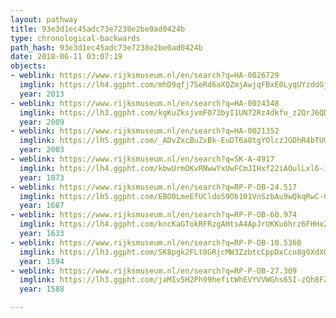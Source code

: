 ```yaml
---
layout: pathway
title: 93e3d1ec45adc73e7238e2be0ad0424b
type: chronological-backwards
path_hash: 93e3d1ec45adc73e7238e2be0ad0424b
date: 2018-06-11 03:07:19
objects:
- weblink: https://www.rijksmuseum.nl/en/search?q=HA-0026729
  imglink: https://lh4.ggpht.com/mhD9qfj7SeRd6aXQZmjAwjqFBxE0LyqUYzddGjOYWPiB3ZGElqbdKJ__f2RhmczjQw2u-1XLBmxFlCt0bBinOzGJeVo=s200
  year: 2013
- weblink: https://www.rijksmuseum.nl/en/search?q=HA-0024348
  imglink: https://lh3.ggpht.com/kgKuZksjvmFO73byI1UN72Rz4dkfu_z2QrJ6QDo5Q4qJU_8n6EhkiKpWAyYtsU5QrjaWViyp_STq0KPt31fofaxeyN1V=s200
  year: 2009
- weblink: https://www.rijksmuseum.nl/en/search?q=HA-0021352
  imglink: https://lh5.ggpht.com/_ADvZxcBuZxBk-EuDT6a8tgYOlczJGDhR4bTUUH-iG4laHXnEwSW-nzzerybLVfJstazZ-PbrAcfXQEWCCYYbBHriGbb=s200
  year: 2003
- weblink: https://www.rijksmuseum.nl/en/search?q=SK-A-4917
  imglink: https://lh4.ggpht.com/kbwUrmOKvRNwwYxUwFCmJIHxf22iAOulLxl6-iC_M9pMq-sDLNSRQaDTV3-ToCi3_FJPML2Wjz8tfVIg3rcpkrHq8Xlx=s200
  year: 1873
- weblink: https://www.rijksmuseum.nl/en/search?q=RP-P-OB-24.517
  imglink: https://lh5.ggpht.com/EBO0LmeEfUCldo59Ob101VnSzbAu9wQkqRwC-GeQo6V_dYw6HbLQNiB-e6XppEFiF1QKDQPMF9AudhjMxZRBZln6VQ=s200
  year: 1687
- weblink: https://www.rijksmuseum.nl/en/search?q=RP-P-OB-60.974
  imglink: https://lh4.ggpht.com/kncKaGTokRFRzgAHtsA4ApJrUKKu6hrz6FHHxZUGlSAuj-PB0vBtld2geSt9dzWbEAXgTctdwC392ZXPPOFGGtpEuT7B=s200
  year: 1633
- weblink: https://www.rijksmuseum.nl/en/search?q=RP-P-OB-10.536B
  imglink: https://lh3.ggpht.com/SK8pgk2FLt8GRjcMW3ZzbtcCppDxCcn8g0XdXOuJCyCm9NLl9H9emo1heJtf9Z500qppJ0obYRXFCpRpHMPTw93O54E=s200
  year: 1594
- weblink: https://www.rijksmuseum.nl/en/search?q=RP-P-OB-27.309
  imglink: https://lh3.ggpht.com/jaMIv5H2Ph99hefitWhEVYVVWGhs65I-zQh8FZrGeaVMCtPB7bD-BiOZECpJwAelGW2h0opZGlakbUP0F2QrtUtUyA=s200
  year: 1588

---
```

